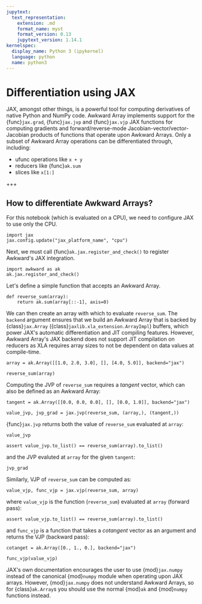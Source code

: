 ```yaml
---
jupytext:
  text_representation:
    extension: .md
    format_name: myst
    format_version: 0.13
    jupytext_version: 1.14.1
kernelspec:
  display_name: Python 3 (ipykernel)
  language: python
  name: python3
---
```


Differentiation using JAX
=========================

JAX, amongst other things, is a powerful tool for computing derivatives of native Python and NumPy code. Awkward Array implements support for the {func}`jax.grad`, {func}`jax.jvp` and {func}`jax.vjp` JAX functions for computing gradients and forward/reverse-mode Jacobian-vector/vector-Jacobian products of functions that operate upon Awkward Arrays. Only a subset of Awkward Array operations can be differentiated through, including:
- ufunc operations like `x + y`
- reducers like {func}`ak.sum`
- slices like `x[1:]`

+++

How to differentiate Awkward Arrays?
------------------------------------

For this notebook (which is evaluated on a CPU), we need to configure JAX to use only the CPU.

```{code-cell}
import jax
jax.config.update("jax_platform_name", "cpu")
```

Next, we must call {func}`ak.jax.register_and_check()` to register Awkward's JAX integration.

```{code-cell}
import awkward as ak
ak.jax.register_and_check()
```

Let's define a simple function that accepts an Awkward Array.

```{code-cell}
def reverse_sum(array):
    return ak.sum(array[::-1], axis=0)
```

We can then create an array with which to evaluate `reverse_sum`. The `backend` argument ensures that we build an Awkward Array that is backed by {class}`jax.Array` ({class}`jaxlib.xla_extension.ArrayImpl`) buffers, which power JAX's automatic differentiation and JIT compiling features. However, Awkward Array's JAX backend does not support JIT compilation on reducers as XLA requires array sizes to not be
dependent on data values at compile-time.

```{code-cell}
array = ak.Array([[1.0, 2.0, 3.0], [], [4.0, 5.0]], backend="jax")
```

```{code-cell}
reverse_sum(array)
```

Computing the JVP of `reverse_sum` requires a _tangent_ vector, which can also be defined as an Awkward Array:

```{code-cell}
tangent = ak.Array([[0.0, 0.0, 0.0], [], [0.0, 1.0]], backend="jax")
```

```{code-cell}
value_jvp, jvp_grad = jax.jvp(reverse_sum, (array,), (tangent,))
```

{func}`jax.jvp` returns both the value of `reverse_sum` evaluated at `array`:

```{code-cell}
value_jvp
```

```{code-cell}
assert value_jvp.to_list() == reverse_sum(array).to_list()
```

and the JVP evaluted at `array` for the given `tangent`:

```{code-cell}
jvp_grad
```

Similarly, VJP of `reverse_sum` can be computed as:

```{code-cell}
value_vjp, func_vjp = jax.vjp(reverse_sum, array)
```

where `value_vjp` is the function (`reverse_sum`) evaluated at `array` (forward pass):

```{code-cell}
assert value_vjp.to_list() == reverse_sum(array).to_list()
```

and `func_vjp` is a function that takes a _cotangent_ vector as an argument and returns the VJP (backward pass):

```{code-cell}
cotanget = ak.Array([0., 1., 0.], backend="jax")
```

```{code-cell}
func_vjp(value_vjp)
```

JAX's own documentation encourages the user to use {mod}`jax.numpy` instead of the canonical {mod}`numpy` module when operating upon JAX arrays. However, {mod}`jax.numpy` does not understand Awkward Arrays, so for {class}`ak.Array`s you should use the normal {mod}`ak` and {mod}`numpy` functions instead.

